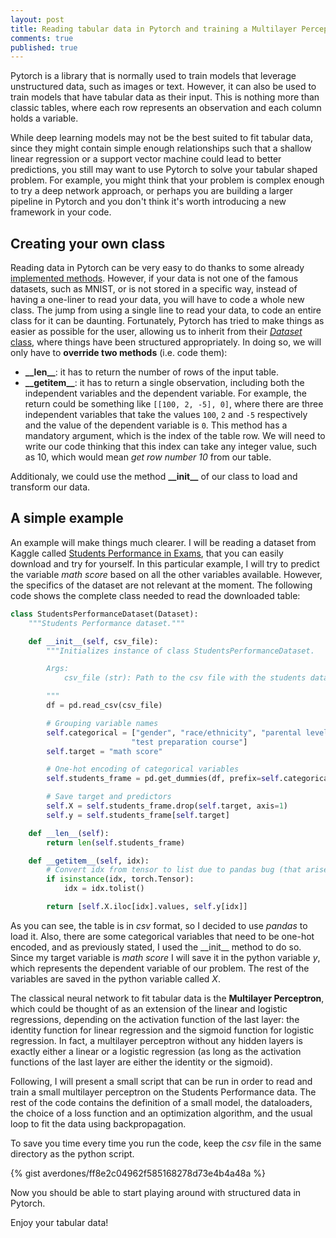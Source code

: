 ```yaml
---
layout: post
title: Reading tabular data in Pytorch and training a Multilayer Perceptron
comments: true
published: true
---
```


Pytorch is a library that is normally used to train models that leverage unstructured data, such as images or text. However, it can also be used to train models that have tabular data as their input. This is nothing more than classic tables, where each row represents an observation and each column holds a variable. 

While deep learning models may not be the best suited to fit tabular data, since they might contain simple enough relationships such that a shallow linear regression or a support vector machine could lead to better predictions, you still may want to use Pytorch to solve your tabular shaped problem. For example, you might think that your problem is complex enough to try a deep network approach, or perhaps you are building a larger pipeline in Pytorch and you don't think it's worth introducing a new framework in your code.

## Creating your own class

Reading data in Pytorch can be very easy to do thanks to some already [implemented methods](https://pytorch.org/docs/stable/torchvision/datasets.html#imagefolder). However, if your data is not one of the famous datasets, such as MNIST, or is not stored in a specific way, instead of having a one-liner to read your data, you will have to code a whole new class. The jump from using a single line to read your data, to code an entire class for it can be daunting. Fortunately, Pytorch has tried to make things as easier as possible for the user, allowing us to inherit from their [*Dataset* class](https://pytorch.org/docs/stable/_modules/torch/utils/data/dataset.html#Dataset), where things have been structured appropriately. In doing so, we will only have to **override two methods** (i.e. code them):

- **\_\_len\_\_**: it has to return the number of rows of the input table.
- **\_\_getitem\_\_**: it has to return a single observation, including both the independent variables and the dependent variable. For example, the return could be something like `[[100, 2, -5], 0]`, where there are three independent variables that take the values `100`, `2` and `-5` respectively and the value of the dependent variable is `0`. This method has a mandatory argument, which is the index of the table row. We will need to write our code thinking that this index can take any integer value, such as 10, which would mean *get row number 10* from our table. 

Additionaly, we could use the method **\_\_init\_\_** of our class to load and transform our data.

## A simple example

An example will make things much clearer. I will be reading a dataset from Kaggle called [Students Performance in Exams](https://www.kaggle.com/spscientist/students-performance-in-exams), that you can easily download and try for yourself. In this particular example, I will try to predict the variable *math score* based on all the other variables available. However, the specifics of the dataset are not relevant at the moment. The following code shows the complete class needed to read the downloaded table:

```python
class StudentsPerformanceDataset(Dataset):
    """Students Performance dataset."""

    def __init__(self, csv_file):
        """Initializes instance of class StudentsPerformanceDataset.

        Args:
            csv_file (str): Path to the csv file with the students data.

        """
        df = pd.read_csv(csv_file)

        # Grouping variable names
        self.categorical = ["gender", "race/ethnicity", "parental level of education", "lunch",
                           "test preparation course"]
        self.target = "math score"

        # One-hot encoding of categorical variables
        self.students_frame = pd.get_dummies(df, prefix=self.categorical)

        # Save target and predictors
        self.X = self.students_frame.drop(self.target, axis=1)
        self.y = self.students_frame[self.target]

    def __len__(self):
        return len(self.students_frame)

    def __getitem__(self, idx):
        # Convert idx from tensor to list due to pandas bug (that arises when using pytorch's random_split)
        if isinstance(idx, torch.Tensor):
            idx = idx.tolist()

        return [self.X.iloc[idx].values, self.y[idx]]
```
 
As you can see, the table is in *csv* format, so I decided to use *pandas* to load it. Also, there are some categorical variables that need to be one-hot encoded, and as previously stated, I used the \_\_init\_\_ method to do so. Since my target variable is *math score* I will save it in the python variable *y*, which represents the dependent variable of our problem. The rest of the variables are saved in the python variable called *X*.

The classical neural network to fit tabular data is the **Multilayer Perceptron**, which could be thought of as an extension of the linear and logistic regressions, depending on the activation function of the last layer: the identity function for linear regression and the sigmoid function for logistic regression. In fact, a multilayer perceptron without any hidden layers is exactly either a linear or a logistic regression (as long as the activation functions of the last layer are either the identity or the sigmoid).

Following, I will present a small script that can be run in order to read and train a small multilayer perceptron on the Students Performance data. The rest of the code contains the definition of a small model, the dataloaders, the choice of a loss function and an optimization algorithm, and the usual loop to fit the data using backpropagation.

To save you time every time you run the code, keep the *csv* file in the same directory as the python script.

{% gist averdones/ff8e2c04962f585168278d73e4b4a48a %}

Now you should be able to start playing around with structured data in Pytorch. 

Enjoy your tabular data!
